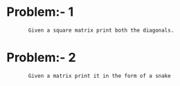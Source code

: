  # Problem:- 1
           Given a square matrix print both the diagonals.


 # Problem:- 2
           Given a matrix print it in the form of a snake
